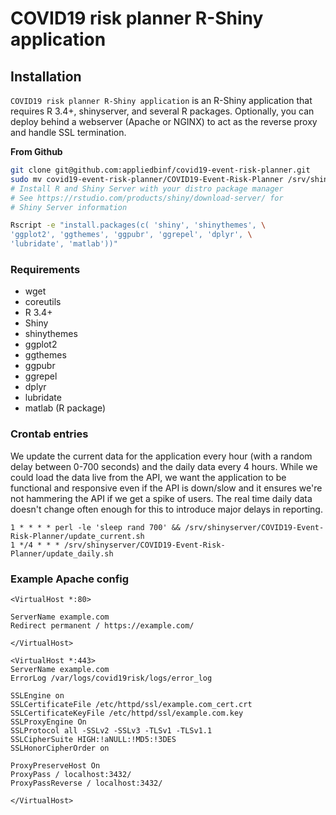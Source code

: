 # COVID19 risk planner R-Shiny application



## Installation

`COVID19 risk planner R-Shiny application` is an R-Shiny application that requires R 3.4+, shinyserver, and several R packages.  Optionally, you can deploy behind a webserver (Apache or NGINX) to act as the reverse proxy and handle SSL termination.

**From Github**
```bash
git clone git@github.com:appliedbinf/covid19-event-risk-planner.git 
sudo mv covid19-event-risk-planner/COVID19-Event-Risk-Planner /srv/shinyserver/COVID19-Event-Risk-Planner
# Install R and Shiny Server with your distro package manager
# See https://rstudio.com/products/shiny/download-server/ for
# Shiny Server information

Rscript -e "install.packages(c( 'shiny', 'shinythemes', \
'ggplot2', 'ggthemes', 'ggpubr', 'ggrepel', 'dplyr', \
'lubridate', 'matlab'))"

```

### Requirements
* wget
* coreutils
* R 3.4+
* Shiny
* shinythemes
* ggplot2
* ggthemes
* ggpubr
* ggrepel
* dplyr
* lubridate
* matlab (R package)


### Crontab entries
We update the current data for the application every hour (with a random delay between 0-700 seconds) and the daily data every 4 hours.  While we could load the data live from the API, we want the application to be functional and responsive even if the API is down/slow and it ensures we're not hammering the API if we get a spike of users.  The real time daily data doesn't change often enough for this to introduce major delays in reporting.  

```
1 * * * * perl -le 'sleep rand 700' && /srv/shinyserver/COVID19-Event-Risk-Planner/update_current.sh
1 */4 * * * /srv/shinyserver/COVID19-Event-Risk-Planner/update_daily.sh

```
### Example Apache config
```
<VirtualHost *:80>

ServerName example.com
Redirect permanent / https://example.com/

</VirtualHost>

<VirtualHost *:443>
ServerName example.com
ErrorLog /var/logs/covid19risk/logs/error_log

SSLEngine on
SSLCertificateFile /etc/httpd/ssl/example.com_cert.crt
SSLCertificateKeyFile /etc/httpd/ssl/example.com.key
SSLProxyEngine On
SSLProtocol all -SSLv2 -SSLv3 -TLSv1 -TLSv1.1
SSLCipherSuite HIGH:!aNULL:!MD5:!3DES
SSLHonorCipherOrder on

ProxyPreserveHost On
ProxyPass / localhost:3432/
ProxyPassReverse / localhost:3432/

</VirtualHost>

```
